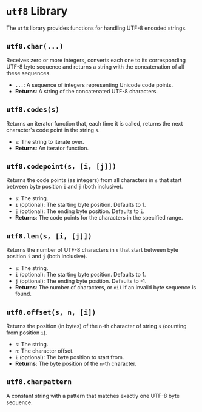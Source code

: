 # `utf8` Library

The `utf8` library provides functions for handling UTF-8 encoded strings.

## `utf8.char(...)`

Receives zero or more integers, converts each one to its corresponding UTF-8 byte sequence and returns a string with the concatenation of all these sequences.

-   `...`: A sequence of integers representing Unicode code points.
-   **Returns**: A string of the concatenated UTF-8 characters.

## `utf8.codes(s)`

Returns an iterator function that, each time it is called, returns the next character's code point in the string `s`.

-   `s`: The string to iterate over.
-   **Returns**: An iterator function.

## `utf8.codepoint(s, [i, [j]])`

Returns the code points (as integers) from all characters in `s` that start between byte position `i` and `j` (both inclusive).

-   `s`: The string.
-   `i` (optional): The starting byte position. Defaults to 1.
-   `j` (optional): The ending byte position. Defaults to `i`.
-   **Returns**: The code points for the characters in the specified range.

## `utf8.len(s, [i, [j]])`

Returns the number of UTF-8 characters in `s` that start between byte position `i` and `j` (both inclusive).

-   `s`: The string.
-   `i` (optional): The starting byte position. Defaults to 1.
-   `j` (optional): The ending byte position. Defaults to -1.
-   **Returns**: The number of characters, or `nil` if an invalid byte sequence is found.

## `utf8.offset(s, n, [i])`

Returns the position (in bytes) of the `n`-th character of string `s` (counting from position `i`).

-   `s`: The string.
-   `n`: The character offset.
-   `i` (optional): The byte position to start from.
-   **Returns**: The byte position of the `n`-th character.

## `utf8.charpattern`

A constant string with a pattern that matches exactly one UTF-8 byte sequence.